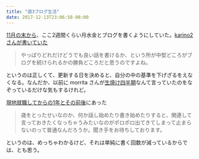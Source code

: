 ```yaml
---
title: "週3ブログ生活"
date: 2017-12-13T23:06:58-08:00
---
```


[11月の末から][NOV]、ここ2週間くらい月水金とブログを書くようにしていた。[karino2 さんが書いていた][KARINO2]

> やっぱりどれだけどうでも良い話を書けるか、という所が中堅どころがブログを続けられるかの勝負どころだと思うのですよね。

というのは正しくて、更新する日を決めると、自分の中の基準を下げざるをえなくなる。なんだか、以前に morrita さんが[生焼け四半期][MORRITA]なんて言っていたのをなぞっているだけな気もするけれど。

[現地就職してからの1年とその前後][HMSK]にあった

> 歳をとったせいなのか、何か話し始めたり書き始めたりすると、関連して言っておきたくなっちゃうみたいなのがポロポロ出てきてしまって止まらないのって普通なんだろうか。聞き手をお待ちしております。

というのは、めっちゃわかるけど、それは単純に書く回数が減っているからでは、とも思う。

[NOV]: https://blog.8-p.info/ja/2017/11/27/blog/
[HMSK]: http://hmsk.hatenablog.com/entry/2017/11/25/161228
[KARINO2]: https://twitter.com/karino2012/status/935340522817798147
[MORRITA]: http://anemone.dodgson.org/2015/07/02/end-of-half-baked-quarter/
